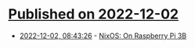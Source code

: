 # [Published on 2022-12-02](index.md)

* [2022-12-02, 08:43:26](https://lobste.rs/s/ojpq0w/nixos_on_raspberry_pi_3b) - [NixOS: On Raspberry Pi 3B](https://myme.no/posts/2022-12-01-nixos-on-raspberrypi.html)
